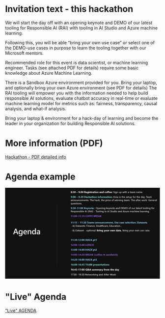 # Invitation text - this hackathon
We will start the day off with an opening keynote and DEMO of our latest tooling for Responsible AI (RAI) with tooling in AI Studio and Azure machine learning. 

Following this, you will be able “bring your own use case” or select one of the DEMO-use cases in purpose to learn the tooling together with our Microsoft mentors. 

Recommended role for this event is data scientist, or machine learning engineer. Tasks (see attached PDF for details) require some basic knowledge about Azure Machine Learning. 

There is a Sandbox Azure environment provided for you. Bring your laptop, and optionally bring your own Azure environment (see PDF for details)
The RAI tooling will empower you with the information needed to help build responsible AI solutions, evaluate chatbot accuracy in real-time or evaluate machine learning model for metrics such as: fairness, transparency, causal analysis, and what-if analysis. 

Bring your laptop & environment for a hack-day of learning and become the leader in your organization for building Responsible AI solutions.

# More information (PDF)

[Hackathon - PDF detailed info](./invitation-pdf/Microsoft_ResponsibleAI_Hackaton_details.pdf)

# Agenda example

![Alt text](./images/agenda.png)

# "Live" Agenda

["Live" AGENDA](../instructions/10-agenda.md)

